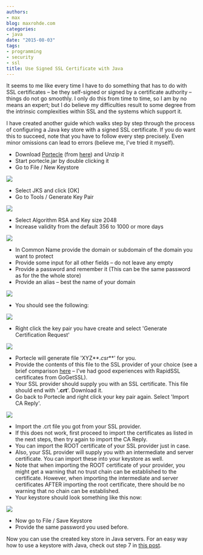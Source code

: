 ```yaml
---
authors:
- max
blog: maxrohde.com
categories:
- java
date: "2015-08-03"
tags:
- programming
- security
- ssl
title: Use Signed SSL Certificate with Java
---
```


It seems to me like every time I have to do something that has to do with SSL certificates – be they self-signed or signed by a certificate authority – things do not go smoothly. I only do this from time to time, so I am by no means an expert; but I do believe my difficulties result to some degree from the intrinsic complexities within SSL and the systems which support it.

I have created another guide which walks step by step through the process of configuring a Java key store with a signed SSL certificate. If you do want this to succeed, note that you have to follow every step precisely. Even minor omissions can lead to errors (believe me, I've tried it myself).

- Download [Portecle](http://portecle.sourceforge.net/) (from [here](http://sourceforge.net/projects/portecle/)) and Unzip it
- Start portecle.jar by double clicking it
- Go to File / New Keystore

![](images/080315_0821_usesignedss1.png)

- Select JKS and click \[OK\]
- Go to Tools / Generate Key Pair

![](images/080315_0821_usesignedss2.png)

- Select Algorithm RSA and Key size 2048
- Increase validity from the default 356 to 1000 or more days

![](images/080315_0821_usesignedss3.png)

- In Common Name provide the domain or subdomain of the domain you want to protect
- Provide some input for all other fields – do not leave any empty
- Provide a password and remember it (This can be the same password as for the the whole store)
- Provide an alias – best the name of your domain

![](images/080315_0821_usesignedss4.png)

- You should see the following:

![](images/080315_0821_usesignedss5.png)

- Right click the key pair you have create and select 'Generate Certification Request'

![](images/080315_0821_usesignedss6.png)

- Portecle will generate file 'XYZ**._csr_**' for you.
- Provide the contents of this file to the SSL provider of your choice (see a brief comparison [here](http://maxrohde.com/2014/11/05/ssl-certificate-comparison/) – I've had good experiences with RapidSSL certificates from GoGetSSL).
- Your SSL provider should supply you with an SSL certificate. This file should end with '**.crt**'. Download it.
- Go back to Portecle and right click your key pair again. Select 'Import CA Reply'.

![](images/080315_0821_usesignedss7.png)

- Import the .crt file you got from your SSL provider.
- If this does not work, first proceed to import the certificates as listed in the next steps, then try again to import the CA Reply.
- You can import the ROOT certificate of your SSL provider just in case.
- Also, your SSL provider will supply you with an intermediate and server certificate. You can import these into your keystore as well.
- Note that when importing the ROOT certificate of your provider, you might get a warning that no trust chain can be established to the certificate. However, when importing the intermediate and server certificates AFTER importing the root certificate, there should be no warning that no chain can be established.
- Your keystore should look something like this now:

![](images/080315_0821_usesignedss8.png)

- Now go to File / Save Keystore
- Provide the same password you used before.

Now you can use the created key store in Java servers. For an easy way how to use a keystore with Java, check out step 7 in [this post](http://maxrohde.com/2013/09/07/setting-up-ssl-with-netty/).